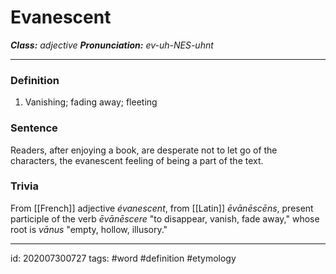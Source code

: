 # Evanescent
**_Class:_** *adjective*
**_Pronunciation:_** *ev-uh-NES-uhnt*

---

### Definition
1. Vanishing; fading away; fleeting

### Sentence
Readers, after enjoying a book, are desperate not to let go of the characters, the evanescent feeling of being a part of the text.

### Trivia
From [[French]] adjective *évanescent*, from [[Latin]] *ēvānēscēns*, present participle of the verb *ēvānēscere* "to disappear, vanish, fade away," whose root is *vānus* "empty, hollow, illusory."

---

id: 202007300727
tags: #word #definition #etymology 
